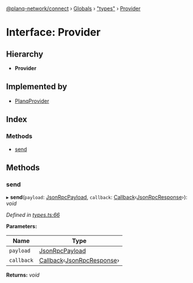 [@planq-network/connect](../README.md) › [Globals](../globals.md) › ["types"](../modules/_types_.md) › [Provider](_types_.provider.md)

# Interface: Provider

## Hierarchy

* **Provider**

## Implemented by

* [PlanqProvider](../classes/_planq_provider_.planqprovider.md)

## Index

### Methods

* [send](_types_.provider.md#send)

## Methods

###  send

▸ **send**(`payload`: [JsonRpcPayload](_types_.jsonrpcpayload.md), `callback`: [Callback](../modules/_types_.md#callback)‹[JsonRpcResponse](_types_.jsonrpcresponse.md)›): *void*

*Defined in [types.ts:66](https://github.com/planq-network/planq-sdk/blob/master/packages/sdk/connect/src/types.ts#L66)*

**Parameters:**

Name | Type |
------ | ------ |
`payload` | [JsonRpcPayload](_types_.jsonrpcpayload.md) |
`callback` | [Callback](../modules/_types_.md#callback)‹[JsonRpcResponse](_types_.jsonrpcresponse.md)› |

**Returns:** *void*
